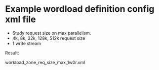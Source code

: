 # Example wordload definition config xml file

- Study request size on max parallelism.
- 4k, 8k, 32k, 128k, 512k request size
- 1 write stream

Result:

workload_zone_req_size_max_1w0r.xml